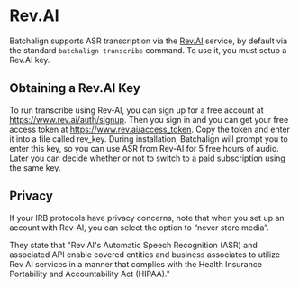 # Rev.AI
Batchalign supports ASR transcription via the [Rev.AI](https://www.rev.ai/) service, by default via the standard `batchalign transcribe` command. To use it, you must setup a Rev.AI key.

## Obtaining a Rev.AI Key

To run transcribe using Rev-AI, you can sign up for a free account at https://www.rev.ai/auth/signup. Then you sign in and you can get your free access token at https://www.rev.ai/access_token. Copy the token and enter it into a file called rev_key.  During installation, Batchalign will prompt you to enter this key, so you can use ASR from Rev-AI for 5 free hours of audio.  Later you can decide whether or not to switch to a paid subscription using the same key.

## Privacy
If your IRB protocols have privacy concerns, note that when you set up an account with Rev-AI, you can select the option to “never store media”.

They state that "Rev AI's Automatic Speech Recognition (ASR) and associated API enable covered entities and business associates to utilize Rev AI services in a manner that complies with the Health Insurance Portability and Accountability Act (HIPAA)."
